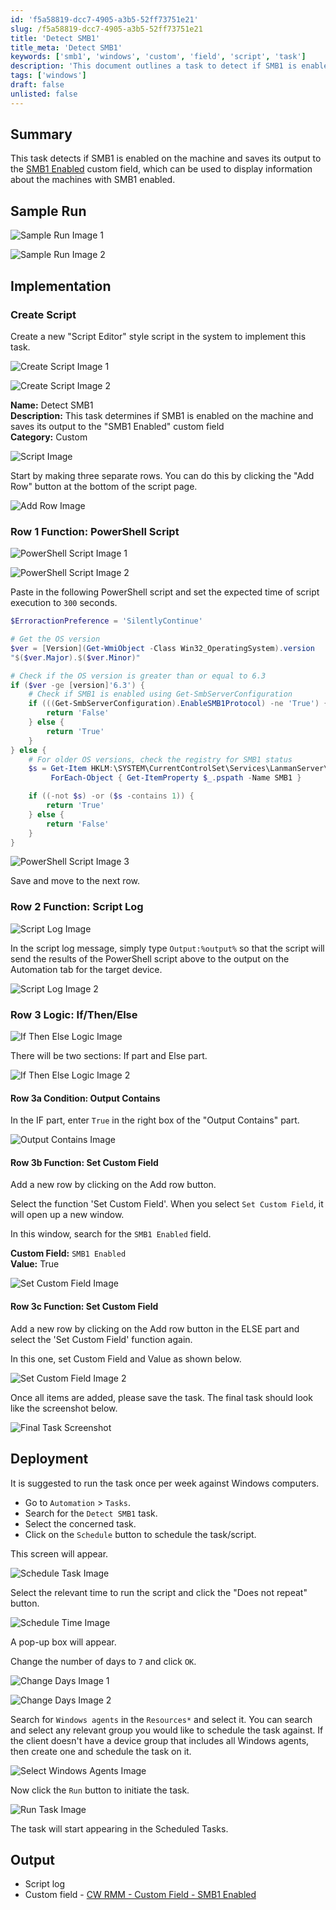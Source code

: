 ```yaml
---
id: 'f5a58819-dcc7-4905-a3b5-52ff73751e21'
slug: /f5a58819-dcc7-4905-a3b5-52ff73751e21
title: 'Detect SMB1'
title_meta: 'Detect SMB1'
keywords: ['smb1', 'windows', 'custom', 'field', 'script', 'task']
description: 'This document outlines a task to detect if SMB1 is enabled on Windows machines. It saves the output to a custom field in ConnectWise RMM, allowing for easy identification of machines with SMB1 enabled. The implementation details include creating a script, logging output, and scheduling the task for regular checks.'
tags: ['windows']
draft: false
unlisted: false
---
```


## Summary

This task detects if SMB1 is enabled on the machine and saves its output to the [SMB1 Enabled](/docs/67da04f5-4170-402a-93b3-7e6236937263) custom field, which can be used to display information about the machines with SMB1 enabled.

## Sample Run

![Sample Run Image 1](../../../static/img/docs/f5a58819-dcc7-4905-a3b5-52ff73751e21/image_1.webp)

![Sample Run Image 2](../../../static/img/docs/f5a58819-dcc7-4905-a3b5-52ff73751e21/image_2.webp)

## Implementation

### Create Script

Create a new "Script Editor" style script in the system to implement this task.

![Create Script Image 1](../../../static/img/docs/f5a58819-dcc7-4905-a3b5-52ff73751e21/image_3.webp)

![Create Script Image 2](../../../static/img/docs/f5a58819-dcc7-4905-a3b5-52ff73751e21/image_4.webp)

**Name:** Detect SMB1  
**Description:** This task determines if SMB1 is enabled on the machine and saves its output to the "SMB1 Enabled" custom field  
**Category:** Custom  

![Script Image](../../../static/img/docs/f5a58819-dcc7-4905-a3b5-52ff73751e21/image_5.webp)

Start by making three separate rows. You can do this by clicking the "Add Row" button at the bottom of the script page.

![Add Row Image](../../../static/img/docs/f5a58819-dcc7-4905-a3b5-52ff73751e21/image_6.webp)

### Row 1 Function: PowerShell Script

![PowerShell Script Image 1](../../../static/img/docs/f5a58819-dcc7-4905-a3b5-52ff73751e21/image_7.webp)

![PowerShell Script Image 2](../../../static/img/docs/f5a58819-dcc7-4905-a3b5-52ff73751e21/image_8.webp)

Paste in the following PowerShell script and set the expected time of script execution to `300` seconds.

```PowerShell
$ErroractionPreference = 'SilentlyContinue'

# Get the OS version
$ver = [Version](Get-WmiObject -Class Win32_OperatingSystem).version
"$($ver.Major).$($ver.Minor)"

# Check if the OS version is greater than or equal to 6.3
if ($ver -ge [version]'6.3') {
    # Check if SMB1 is enabled using Get-SmbServerConfiguration
    if (((Get-SmbServerConfiguration).EnableSMB1Protocol) -ne 'True') {
        return 'False'
    } else {
        return 'True'
    }
} else {
    # For older OS versions, check the registry for SMB1 status
    $s = Get-Item HKLM:\SYSTEM\CurrentControlSet\Services\LanmanServer\Parameters |
         ForEach-Object { Get-ItemProperty $_.pspath -Name SMB1 }

    if ((-not $s) -or ($s -contains 1)) {
        return 'True'
    } else {
        return 'False'
    }
}
```

![PowerShell Script Image 3](../../../static/img/docs/f5a58819-dcc7-4905-a3b5-52ff73751e21/image_9.webp)

Save and move to the next row.

### Row 2 Function: Script Log

![Script Log Image](../../../static/img/docs/f5a58819-dcc7-4905-a3b5-52ff73751e21/image_10.webp)

In the script log message, simply type `Output:%output%` so that the script will send the results of the PowerShell script above to the output on the Automation tab for the target device.

![Script Log Image 2](../../../static/img/docs/f5a58819-dcc7-4905-a3b5-52ff73751e21/image_11.webp)

### Row 3 Logic: If/Then/Else

![If Then Else Logic Image](../../../static/img/docs/f5a58819-dcc7-4905-a3b5-52ff73751e21/image_12.webp)

There will be two sections: If part and Else part.

![If Then Else Logic Image 2](../../../static/img/docs/f5a58819-dcc7-4905-a3b5-52ff73751e21/image_13.webp)

#### Row 3a Condition: Output Contains

In the IF part, enter `True` in the right box of the "Output Contains" part.

![Output Contains Image](../../../static/img/docs/f5a58819-dcc7-4905-a3b5-52ff73751e21/image_14.webp)

#### Row 3b Function: Set Custom Field

Add a new row by clicking on the Add row button.

Select the function 'Set Custom Field'. When you select `Set Custom Field`, it will open up a new window.

In this window, search for the `SMB1 Enabled` field.

**Custom Field:** `SMB1 Enabled`  
**Value:** True  

![Set Custom Field Image](../../../static/img/docs/f5a58819-dcc7-4905-a3b5-52ff73751e21/image_15.webp)

#### Row 3c Function: Set Custom Field

Add a new row by clicking on the Add row button in the ELSE part and select the 'Set Custom Field' function again.

In this one, set Custom Field and Value as shown below.

![Set Custom Field Image 2](../../../static/img/docs/f5a58819-dcc7-4905-a3b5-52ff73751e21/image_16.webp)

Once all items are added, please save the task. The final task should look like the screenshot below.

![Final Task Screenshot](../../../static/img/docs/f5a58819-dcc7-4905-a3b5-52ff73751e21/image_17.webp)

## Deployment

It is suggested to run the task once per week against Windows computers.

- Go to `Automation` > `Tasks`.
- Search for the `Detect SMB1` task.
- Select the concerned task.
- Click on the `Schedule` button to schedule the task/script.

This screen will appear.

![Schedule Task Image](../../../static/img/docs/f5a58819-dcc7-4905-a3b5-52ff73751e21/image_18.webp)

Select the relevant time to run the script and click the "Does not repeat" button.

![Schedule Time Image](../../../static/img/docs/f5a58819-dcc7-4905-a3b5-52ff73751e21/image_19.webp)

A pop-up box will appear.

Change the number of days to `7` and click `OK`.

![Change Days Image 1](../../../static/img/docs/f5a58819-dcc7-4905-a3b5-52ff73751e21/image_20.webp)

![Change Days Image 2](../../../static/img/docs/f5a58819-dcc7-4905-a3b5-52ff73751e21/image_21.webp)

Search for `Windows agents` in the `Resources*` and select it. You can search and select any relevant group you would like to schedule the task against. If the client doesn't have a device group that includes all Windows agents, then create one and schedule the task on it.

![Select Windows Agents Image](../../../static/img/docs/f5a58819-dcc7-4905-a3b5-52ff73751e21/image_22.webp)

Now click the `Run` button to initiate the task.

![Run Task Image](../../../static/img/docs/f5a58819-dcc7-4905-a3b5-52ff73751e21/image_23.webp)

The task will start appearing in the Scheduled Tasks.

## Output

- Script log
- Custom field - [CW RMM - Custom Field - SMB1 Enabled](/docs/67da04f5-4170-402a-93b3-7e6236937263)
